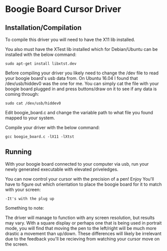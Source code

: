 # Boogie Board Cursor Driver

## Installation/Compilation

To compile this driver you will need to have the X11 lib installed. 

You also must have the XTest lib installed which for Debian/Ubuntu can be installed with the below command:

`sudo apt-get install libxtst.dev`

Before compiling your driver you likely need to change the /dev file to read your boogie board's usb data from.
On Ubuntu 16.04 I found that /dev/usb/hiddev0 was the one for me. You can simply cat the file with your boogie
board plugged in and press buttons/draw on it to see if any data is coming through:

`sudo cat /dev/usb/hiddev0`

Edit boogie_board.c and change the variable path to what file you found mapped to your system.

Compile your driver with the below command:

`gcc boogie_board.c -lX11 -lXtst`

## Running

With your boogie board connected to your computer via usb, run your newly generated executable with elevated priveledges.

You can now control your cursor with the precision of a pen! Enjoy
You'll have to figure out which orientation to place the boogie board for it to match with your screen:

	-It's with the plug up 

Something to note:

The driver will manage to function with any screen resolution, but results may vary. With a square display or perhaps one that is being
used in portrait mode, you will find that moving the pen to the left/right will be much more drastic a movement than up/down. These
differences will likely be irrelevant due to the feedback you'll be recieving from watching your cursor move on the screen.
